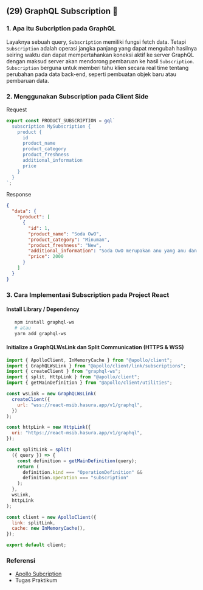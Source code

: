 ## (29) GraphQL Subscription :open_book:

### 1. Apa itu Subcription pada GraphQL

Layaknya sebuah query, `Subscription` memiliki fungsi fetch data. Tetapi `Subscription` adalah operasi jangka panjang yang dapat mengubah hasilnya seiring waktu dan dapat mempertahankan koneksi aktif ke server GraphQL dengan maksud server akan mendorong pembaruan ke hasil `Subscription`. `Subscription` berguna untuk memberi tahu klien secara real time tentang perubahan pada data back-end, seperti pembuatan objek baru atau pembaruan data.

### 2. Menggunakan Subscription pada Client Side

Request
```jsx
export const PRODUCT_SUBSCRIPTION = gql`
  subscription MySubscription {
    product {
      id
      product_name
      product_category
      product_freshness
      additional_information
      price
    }
  }
`;
```

Response
```json
{
  "data": {
    "product": [
      {
        "id": 1,
        "product_name": "Soda OwO",
        "product_category": "Minuman",
        "product_freshness": "New",
        "additional_information": "Soda OwO merupakan anu yang anu dan anu sekali",
        "price": 2000
      }
    ]
  }
}
```

### 3. Cara Implementasi Subscription pada Project React

#### Install Library / Dependency

```bash
   npm install graphql-ws
   # atau
   yarn add graphql-ws
```

#### Initialize a GraphQLWsLink dan Split Communication (HTTPS & WSS)

```jsx
import { ApolloClient, InMemoryCache } from "@apollo/client";
import { GraphQLWsLink } from "@apollo/client/link/subscriptions";
import { createClient } from "graphql-ws";
import { split, HttpLink } from "@apollo/client";
import { getMainDefinition } from "@apollo/client/utilities";

const wsLink = new GraphQLWsLink(
  createClient({
    url: "wss://react-msib.hasura.app/v1/graphql",
  })
);

const httpLink = new HttpLink({
  uri: "https://react-msib.hasura.app/v1/graphql",
});

const splitLink = split(
  ({ query }) => {
    const definition = getMainDefinition(query);
    return (
      definition.kind === "OperationDefinition" &&
      definition.operation === "subscription"
    );
  },
  wsLink,
  httpLink
);

const client = new ApolloClient({
  link: splitLink,
  cache: new InMemoryCache(),
});

export default client;
```

### Referensi
   - [Apollo Subcription](https://www.apollographql.com/docs/react/data/subscriptions)
   - Tugas Praktikum